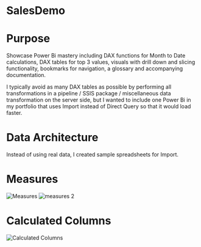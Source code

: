 # SalesDemo
<h1> <b> Purpose </b> </h1>
Showcase Power Bi mastery including DAX functions for Month to Date calculations, DAX tables for top 3 values, visuals with drill down and slicing functionality, bookmarks for navigation, a glossary and accompanying documentation.  

I typically avoid as many DAX tables as possible by performing all transformations in a pipeline / SSIS package / miscellaneous data transformation on the server side, but I wanted to include one Power Bi in my portfolio that uses Import instead of Direct Query so that it would load faster.

<h1> <b> Data Architecture </b> </h1>

Instead of using real data, I created sample spreadsheets for Import.

<h1> <b> Measures </b> </h1>

![Measures](https://github.com/RemoteDataEngineer/SalesDemo/assets/140629527/5de29c93-343e-4e15-b3ee-b7ff9f856398)
![measures 2](https://github.com/RemoteDataEngineer/SalesDemo/assets/140629527/664e8c87-86de-4053-bc41-6c020ef74493)

<h1> <b> Calculated Columns </b> </h1>

![Calculated Columns](https://github.com/RemoteDataEngineer/SalesDemo/assets/140629527/34eda8a9-b10b-438f-8c93-cc8d362d2596)

